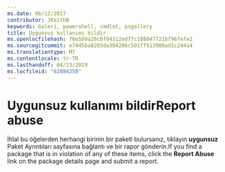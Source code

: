 ```yaml
---
ms.date: 06/12/2017
contributor: JKeithB
keywords: Galeri, powershell, cmdlet, psgallery
title: Uygunsuz kullanımı bildir
ms.openlocfilehash: 70e599a26c6f04312ed7fc188047721bf96fefe2
ms.sourcegitcommit: e7445ba8203da304286c591ff513900ad1c244a4
ms.translationtype: MT
ms.contentlocale: tr-TR
ms.lasthandoff: 04/23/2019
ms.locfileid: "62084258"
---
```

# <a name="report-abuse"></a><span data-ttu-id="042a3-103">Uygunsuz kullanımı bildir</span><span class="sxs-lookup"><span data-stu-id="042a3-103">Report abuse</span></span>

<span data-ttu-id="042a3-104">İhlal bu öğelerden herhangi birinin bir paketi bulursanız, tıklayın **uygunsuz** Paket Ayrıntıları sayfasına bağlantı ve bir rapor gönderin.</span><span class="sxs-lookup"><span data-stu-id="042a3-104">If you find a package that is in violation of any of these items, click the **Report Abuse** link on the package details page and submit a report.</span></span>
